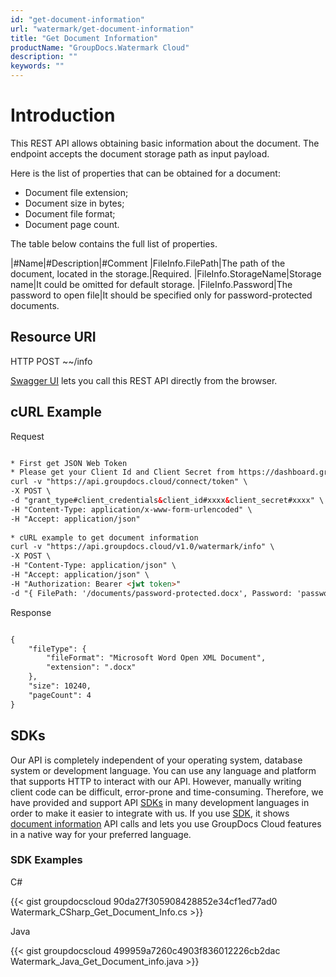 ```yaml
---
id: "get-document-information"
url: "watermark/get-document-information"
title: "Get Document Information"
productName: "GroupDocs.Watermark Cloud"
description: ""
keywords: ""
---
```






# Introduction #

This REST API allows obtaining basic information about the document. The endpoint accepts the document storage path as input payload.

Here is the list of properties that can be obtained for a document:

* Document file extension;
* Document size in bytes;
* Document file format;
* Document page count.

The table below contains the full list of properties.

|#Name|#Description|#Comment
|FileInfo.FilePath|The path of the document, located in the storage.|Required.
|FileInfo.StorageName|Storage name|It could be omitted for default storage.
|FileInfo.Password|The password to open file|It should be specified only for password-protected documents.

## Resource URI ##



HTTP POST ~~/info


[Swagger UI](https://apireference.groupdocs.cloud/watermark/#/Info/GetInfo) lets you call this REST API directly from the browser. 

## cURL Example ##


 Request
```html 

* First get JSON Web Token
* Please get your Client Id and Client Secret from https://dashboard.groupdocs.cloud/applications. Kindly place Client Id in "client_id" and Client Secret in "client_secret" argument.
curl -v "https://api.groupdocs.cloud/connect/token" \
-X POST \
-d "grant_type#client_credentials&client_id#xxxx&client_secret#xxxx" \
-H "Content-Type: application/x-www-form-urlencoded" \
-H "Accept: application/json"
   
* cURL example to get document information
curl -v "https://api.groupdocs.cloud/v1.0/watermark/info" \
-X POST \
-H "Content-Type: application/json" \
-H "Accept: application/json" \
-H "Authorization: Bearer <jwt token>"
-d "{ FilePath: '/documents/password-protected.docx', Password: 'password' }"

 ```


 Response

```html 

{
    "fileType": {
        "fileFormat": "Microsoft Word Open XML Document",
        "extension": ".docx"
    },
    "size": 10240,
    "pageCount": 4
}

 ```




## SDKs ##

Our API is completely independent of your operating system, database system or development language. You can use any language and platform that supports HTTP to interact with our API. However, manually writing client code can be difficult, error-prone and time-consuming. Therefore, we have provided and support API [SDKs](https://github.com/groupdocs-watermark-cloud) in many development languages in order to make it easier to integrate with us. If you use [SDK](https://github.com/groupdocs-watermark-cloud), it shows [document information](https://apireference.groupdocs.cloud/watermark/#/Info/GetInfo) API calls and lets you use GroupDocs Cloud features in a native way for your preferred language.

### SDK Examples ###


 C#




{{< gist groupdocscloud 90da27f305908428852e34cf1ed77ad0 Watermark_CSharp_Get_Document_Info.cs >}}





 Java




{{< gist groupdocscloud 499959a7260c4903f836012226cb2dac Watermark_Java_Get_Document_info.java >}}



